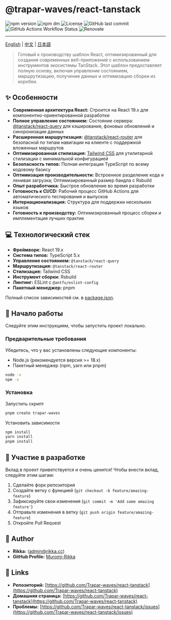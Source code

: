 # @trapar-waves/react-tanstack

![npm version](https://img.shields.io/npm/v/@trapar-waves/react-tanstack)
![npm dm](https://img.shields.io/npm/dm/@trapar-waves/react-tanstack)
![License](https://img.shields.io/github/license/Trapar-waves/react-tanstack)
![GitHub last commit](https://img.shields.io/github/last-commit/Trapar-waves/react-tanstack)
![GitHub Actions Workflow Status](https://img.shields.io/github/actions/workflow/status/Trapar-waves/react-tanstack/release.yml)
![Renovate](https://img.shields.io/badge/renovate-enabled-blue)

---

[English](../README.md) | [中文](/readme/README-CN.md) | [日本語](/readme/README-JP.md)

> Готовый к производству шаблон React, оптимизированный для создания современных веб-приложений с использованием инструментов экосистемы TanStack. Этот шаблон предоставляет полную основу, включая управление состоянием, маршрутизацию, получение данных и оптимизацию сборки из коробки.

## ✨ Особенности

- **Современная архитектура React:** Строится на React 19.x для компонентно-ориентированной разработки
- **Полное управление состоянием:** Состояние сервера: [@tanstack/react-query](https://tanstack.com/query) для кэширования, фоновых обновлений и синхронизации данных
- **Расширенная маршрутизация:** [@tanstack/react-router](https://tanstack.com/router) для безопасной по типам навигации на клиенте с поддержкой вложенных маршрутов
- **Оптимизированная стилизация:** [Tailwind CSS](https://tailwindcss.com/) для утилитарной стилизации с минимальной конфигурацией
- **Безопасность типов:** Полная интеграция TypeScript по всему кодовому базису
- **Оптимизация производительности:** Встроенное разделение кода и ленивая загрузка; Оптимизированный размер бандла с Rsbuild
- **Опыт разработчика:** Быстрое обновление во время разработки
- **Готовность к CI/CD:** Рабочий процесс GitHub Actions для автоматического тестирования и выпусков
- **Интернационализация:** Структура для поддержки нескольких языков
- **Готовность к производству:** Оптимизированный процесс сборки и имплементация лучших практик

## 💻 Технологический стек

- **Фреймворк:** React 19.x
- **Система типов:** TypeScript 5.x
- **Управление состоянием:** `@tanstack/react-query`
- **Маршрутизация:** `@tanstack/react-router`
- **Стилизация:** Tailwind CSS
- **Инструмент сборки:** Rsbuild
- **Линтинг:** ESLint с `@antfu/eslint-config`
- **Пакетный менеджер:** pnpm

Полный список зависимостей см. в [package.json](package.json).

## 🚀 Начало работы

Следуйте этим инструкциям, чтобы запустить проект локально.

### Предварительные требования

Убедитесь, что у вас установлены следующие компоненты:

- Node.js (рекомендуется версия >= 18.x)
- Пакетный менеджер (npm, yarn или pnpm)

```bash
node -v
npm -v
```

### Установка

Запустить скрипт

```bash
pnpm create trapar-waves
```

Установить зависимости

```bash
npm install
yarn install
pnpm install
```

## 🤝 Участие в разработке

Вклад в проект приветствуется и очень ценится! Чтобы внести вклад, следуйте этим шагам:

1. Сделайте форк репозитория
2. Создайте ветку с функцией (`git checkout -b feature/amazing-feature`)
3. Зафиксируйте свои изменения (`git commit -m 'Add some amazing feature'`)
4. Отправьте изменения в ветку (`git push origin feature/amazing-feature`)
5. Откройте Pull Request

## 👤 Author

- **Rikka:** (admin@rikka.cc)
- **GitHub Profile:** [Muromi-Rikka](https://github.com/Muromi-Rikka)

## 🔗 Links

- **Репозиторий:** [https://github.com/Trapar-waves/react-tanstack](https://github.com/Trapar-waves/react-tanstack)
- **Домашняя страница:** [https://github.com/Trapar-waves/react-tanstack](https://github.com/Trapar-waves/react-tanstack)
- **Проблемы:** [https://github.com/Trapar-waves/react-tanstack/issues](https://github.com/Trapar-waves/react-tanstack/issues)
